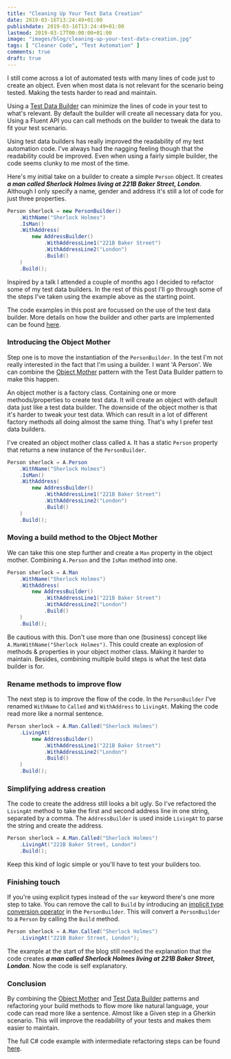 ```yaml
---
title: "Cleaning Up Your Test Data Creation"
date: 2019-03-16T13:24:49+01:00
publishdate: 2019-03-16T13:24:49+01:00
lastmod: 2019-03-17T00:00:00+01:00
image: "images/blog/cleaning-up-your-test-data-creation.jpg"
tags: [ "Cleaner Code", "Test Automation" ]
comments: true
draft: true
---
```


I still come across a lot of automated tests with many lines of code just to create an object. Even when most data is not relevant for the scenario being tested. Making the tests harder to read and maintain.

Using a [Test Data Builder](http://www.natpryce.com/articles/000714.html) can minimize the lines of code in your test to what's relevant. By default the builder will create all necessary data for you. Using a Fluent API you can call methods on the builder to tweak the data to fit your test scenario.

Using test data builders has really improved the readability of my test automation code. I've always had the nagging feeling though that the readability could be improved. Even when using a fairly simple builder, the code seems clunky to me most of the time.

Here's my initial take on a builder to create a simple `Person` object. It creates _**a man called Sherlock Holmes living at 221B Baker Street, London**_. Although I only specify a name, gender and address it's still a lot of code for just three properties.

```csharp
Person sherlock = new PersonBuilder()
    .WithName("Sherlock Holmes")
    .IsMan()
    .WithAddress(
        new AddressBuilder()
            .WithAddressLine1("221B Baker Street")
            .WithAddressLine2("London")
            .Build()
    )
    .Build();
```

Inspired by a talk I attended a couple of months ago I decided to refactor some of my test data builders. In the rest of this post I'll go through some of the steps I've taken using the example above as the starting point.

The code examples in this post are focussed on the use of the test data builder. More details on how the builder and other parts are implemented can be found [here](https://github.com/ronaldbosma/blog/tree/master/examples/CleaningUpYourTestDataBuilders).

### Introducing the Object Mother

Step one is to move the instantiation of the `PersonBuilder`. In the test I'm not really interested in the fact that I'm using a builder. I want 'A Person'. We can combine the [Object Mother](https://martinfowler.com/bliki/ObjectMother.html) pattern with the Test Data Builder pattern to make this happen.

An object mother is a factory class. Containing one or more methods/properties to create test data. It will create an object with default data just like a test data builder. The downside of the object mother is that it's harder to tweak your test data. Which can result in a lot of different factory methods all doing almost the same thing. That's why I prefer test data builders.

I've created an object mother class called `A`. It has a static `Person` property that returns a new instance of the `PersonBuilder`.  

```csharp
Person sherlock = A.Person
    .WithName("Sherlock Holmes")
    .IsMan()
    .WithAddress(
        new AddressBuilder()
            .WithAddressLine1("221B Baker Street")
            .WithAddressLine2("London")
            .Build()
    )
    .Build();
```

### Moving a build method to the Object Mother

We can take this one step further and create a `Man` property in the object mother. Combining `A.Person` and the `IsMan` method into one.

```csharp
Person sherlock = A.Man
    .WithName("Sherlock Holmes")
    .WithAddress(
        new AddressBuilder()
            .WithAddressLine1("221B Baker Street")
            .WithAddressLine2("London")
            .Build()
    )
    .Build();
```

Be cautious with this. Don't use more than one (business) concept like `A.ManWithName("Sherlock Holmes")`. This could create an explosion of methods & properties in your object mother class. Making it harder to maintain. Besides, combining multiple build steps is what the test data builder is for.

### Rename methods to improve flow

The next step is to improve the flow of the code. In the `PersonBuilder` I've renamed `WithName` to `Called` and `WithAddress` to `LivingAt`. Making the code read more like a normal sentence.

```csharp
Person sherlock = A.Man.Called("Sherlock Holmes")
    .LivingAt(
        new AddressBuilder()
            .WithAddressLine1("221B Baker Street")
            .WithAddressLine2("London")
            .Build()
    )
    .Build();
```

### Simplifying address creation

The code to create the address still looks a bit ugly. So I've refactored the `LivingAt` method to take the first and second address line in one string, separated by a comma. The `AddressBuilder` is used inside `LivingAt` to parse the string and create the address.  

```csharp
Person sherlock = A.Man.Called("Sherlock Holmes")
    .LivingAt("221B Baker Street, London")
    .Build();
```

Keep this kind of logic simple or you'll have to test your builders too.

### Finishing touch

If you're using explicit types instead of the `var` keyword there's one more step to take. You can remove the call to `Build` by introducing an [implicit type conversion operator](https://docs.microsoft.com/en-us/dotnet/csharp/language-reference/keywords/implicit) in the `PersonBuilder`. This will convert a `PersonBuilder` to a `Person` by calling the `Build` method.

```csharp
Person sherlock = A.Man.Called("Sherlock Holmes")
    .LivingAt("221B Baker Street, London");
```

The example at the start of the blog still needed the explanation that the code creates _**a man called Sherlock Holmes living at 221B Baker Street, London**_. Now the code is self explanatory.

### Conclusion

By combining the [Object Mother](https://martinfowler.com/bliki/ObjectMother.html) and [Test Data Builder](http://www.natpryce.com/articles/000714.html) patterns and refactoring your build methods to flow more like natural language, your code can read more like a sentence. Almost like a Given step in a Gherkin scenario. This will improve the readability of your tests and makes them easier to maintain.

The full C# code example with intermediate refactoring steps can be found [here](https://github.com/ronaldbosma/blog/tree/master/examples/CleaningUpYourTestDataBuilders).